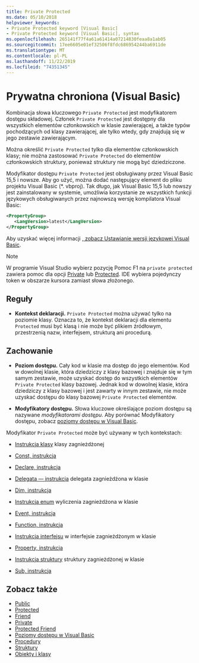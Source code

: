```yaml
---
title: Private Protected
ms.date: 05/10/2018
helpviewer_keywords:
- Private Protected keyword [Visual Basic]
- Private Protected keyword [Visual Basic], syntax
ms.openlocfilehash: 265141f77f4a61a61414a07214830feaa8a1ab05
ms.sourcegitcommit: 17ee6605e01ef32506f8fdc686954244ba6911de
ms.translationtype: MT
ms.contentlocale: pl-PL
ms.lasthandoff: 11/22/2019
ms.locfileid: "74351345"
---
```

# <a name="private-protected-visual-basic"></a>Prywatna chroniona (Visual Basic)

Kombinacja słowa kluczowego `Private Protected` jest modyfikatorem dostępu składowej. Członek `Private Protected` jest dostępny dla wszystkich elementów członkowskich w klasie zawierającej, a także typów pochodzących od klasy zawierającej, ale tylko wtedy, gdy znajdują się w jego zestawie zawierającym.

Można określić `Private Protected` tylko dla elementów członkowskich klasy; nie można zastosować `Private Protected` do elementów członkowskich struktury, ponieważ struktury nie mogą być dziedziczone.

Modyfikator dostępu `Private Protected` jest obsługiwany przez Visual Basic 15,5 i nowsze. Aby go użyć, można dodać następujący element do pliku projektu Visual Basic (\*. vbproj). Tak długo, jak Visual Basic 15,5 lub nowszy jest zainstalowany w systemie, umożliwia korzystanie ze wszystkich funkcji językowych obsługiwanych przez najnowszą wersję kompilatora Visual Basic:

```xml
<PropertyGroup>
   <LangVersion>latest</LangVersion>
</PropertyGroup>
```

Aby uzyskać więcej informacji [, zobacz Ustawianie wersji językowej Visual Basic](../../language-reference/configure-language-version.md).

> [!NOTE]
> W programie Visual Studio wybierz pozycję Pomoc F1 na `private protected` zawiera pomoc dla opcji [Private](private.md) lub [Protected](protected.md). IDE wybiera pojedynczy token w obszarze kursora zamiast słowa złożonego.

## <a name="rules"></a>Reguły

- **Kontekst deklaracji.** `Private Protected` można używać tylko na poziomie klasy. Oznacza to, że kontekst deklaracji dla elementu `Protected` musi być klasą i nie może być plikiem źródłowym, przestrzenią nazw, interfejsem, strukturą ani procedurą.

## <a name="behavior"></a>Zachowanie

- **Poziom dostępu.** Cały kod w klasie ma dostęp do jego elementów. Kod w dowolnej klasie, która dziedziczy z klasy bazowej i znajduje się w tym samym zestawie, może uzyskać dostęp do wszystkich elementów `Private Protected` klasy bazowej. Jednak kod w dowolnej klasie, która dziedziczy z klasy bazowej i jest zawarty w innym zestawie, nie może uzyskać dostępu do klasy bazowej `Private Protected` elementów.

- **Modyfikatory dostępu.** Słowa kluczowe określające poziom dostępu są nazywane *modyfikatorami dostępu*. Aby porównać Modyfikatory dostępu, zobacz [poziomy dostępu w Visual Basic](../../../visual-basic/programming-guide/language-features/declared-elements/access-levels.md).

Modyfikator `Private Protected` może być używany w tych kontekstach:

- [Instrukcja klasy](../../../visual-basic/language-reference/statements/class-statement.md) klasy zagnieżdżonej

- [Const, instrukcja](../../../visual-basic/language-reference/statements/const-statement.md)

- [Declare, instrukcja](../../../visual-basic/language-reference/statements/declare-statement.md)

- [Delegata — instrukcja](../../../visual-basic/language-reference/statements/delegate-statement.md) delegata zagnieżdżona w klasie

- [Dim, instrukcja](../../../visual-basic/language-reference/statements/dim-statement.md)

- [Instrukcja enum](../../../visual-basic/language-reference/statements/enum-statement.md) wyliczenia zagnieżdżona w klasie

- [Event, instrukcja](../../../visual-basic/language-reference/statements/event-statement.md)

- [Function, instrukcja](../../../visual-basic/language-reference/statements/function-statement.md)

- [Instrukcja interfejsu](../../../visual-basic/language-reference/statements/interface-statement.md) w interfejsie zagnieżdżonym w klasie

- [Property, instrukcja](../../../visual-basic/language-reference/statements/property-statement.md)

- [Instrukcja struktury](../../../visual-basic/language-reference/statements/structure-statement.md) struktury zagnieżdżonej w klasie

- [Sub, instrukcja](../../../visual-basic/language-reference/statements/sub-statement.md)

## <a name="see-also"></a>Zobacz także

- [Public](../../../visual-basic/language-reference/modifiers/public.md)
- [Protected](../../../visual-basic/language-reference/modifiers/protected.md)
- [Friend](friend.md)
- [Private](../../../visual-basic/language-reference/modifiers/private.md)
- [Protected Friend](./protected-friend.md)
- [Poziomy dostępu w Visual Basic](../../../visual-basic/programming-guide/language-features/declared-elements/access-levels.md)
- [Procedury](../../../visual-basic/programming-guide/language-features/procedures/index.md)
- [Struktury](../../../visual-basic/programming-guide/language-features/data-types/structures.md)
- [Obiekty i klasy](../../../visual-basic/programming-guide/language-features/objects-and-classes/index.md)
